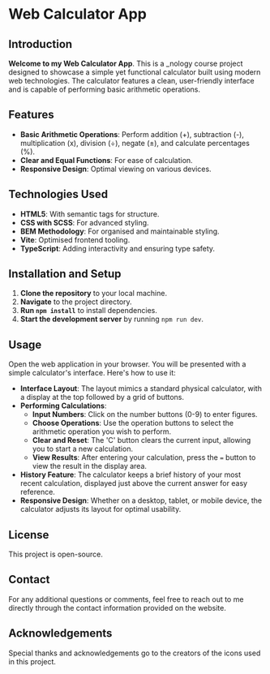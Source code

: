# **Web Calculator App**

## **Introduction**
**Welcome to my Web Calculator App**. This is a _nology course project designed to showcase a simple yet functional calculator built using modern web technologies. The calculator features a clean, user-friendly interface and is capable of performing basic arithmetic operations.

## **Features**
- **Basic Arithmetic Operations**: Perform addition (+), subtraction (-), multiplication (x), division (÷), negate (±), and calculate percentages (%).
- **Clear and Equal Functions**: For ease of calculation.
- **Responsive Design**: Optimal viewing on various devices.

## **Technologies Used**
- **HTML5**: With semantic tags for structure.
- **CSS with SCSS**: For advanced styling.
- **BEM Methodology**: For organised and maintainable styling.
- **Vite**: Optimised frontend tooling.
- **TypeScript**: Adding interactivity and ensuring type safety.


## **Installation and Setup**
1. **Clone the repository** to your local machine.
2. **Navigate** to the project directory.
3. **Run `npm install`** to install dependencies.
4. **Start the development server** by running `npm run dev`.

## **Usage**
Open the web application in your browser. You will be presented with a simple calculator's interface. Here's how to use it:

- **Interface Layout**: The layout mimics a standard physical calculator, with a display at the top followed by a grid of buttons.
- **Performing Calculations**:
  - **Input Numbers**: Click on the number buttons (0-9) to enter figures.
  - **Choose Operations**: Use the operation buttons to select the arithmetic operation you wish to perform.
  - **Clear and Reset**: The 'C' button clears the current input, allowing you to start a new calculation.
  - **View Results**: After entering your calculation, press the `=` button to view the result in the display area.
- **History Feature**: The calculator keeps a brief history of your most recent calculation, displayed just above the current answer for easy reference.
- **Responsive Design**: Whether on a desktop, tablet, or mobile device, the calculator adjusts its layout for optimal usability.

## **License**
This project is open-source.

## **Contact**
For any additional questions or comments, feel free to reach out to me directly through the contact information provided on the website.

## **Acknowledgements**
Special thanks and acknowledgements go to the creators of the icons used in this project.

